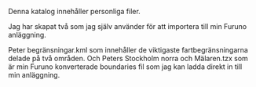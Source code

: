 Denna katalog innehåller personliga filer.

Jag har skapat två som jag själv använder för att importera till min Furuno anläggning.

Peter begränsningar.kml som innehåller de viktigaste fartbegränsningarna delade på två områden. Och Peters Stockholm norra och Mälaren.tzx som är min Furuno konverterade boundaries fil som jag kan ladda direkt in till min anläggning.
